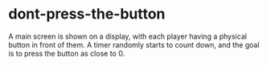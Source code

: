 # dont-press-the-button
A main screen is shown on a display, with each player having a physical button in front of them. A timer randomly starts to count down, and the goal is to press the button as close to 0.
